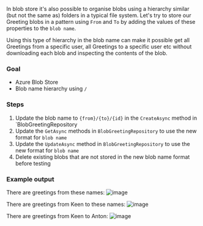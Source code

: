 In blob store it's also possible to organise blobs using a hierarchy similar (but not the same as) folders in a typical file system. Let's try to store our Greeting blobs in a pattern using `From` and `To` by adding the values of these properties to the `blob name`. 

Using this type of hierarchy in the blob name can make it possible get all Greetings from a specific user, all Greetings to a specific user etc without downloading each blob and inspecting the contents of the blob.

### Goal
* Azure Blob Store
* Blob name hierarchy using `/`

### Steps
1. Update the blob name to `{from}/{to}/{id}` in the `CreateAsync` method in `BlobGreetingRepository
2. Update the `GetAsync` methods in `BlobGreetingRepository` to use the new format for `blob name`
3. Update the `UpdateAsync` method in `BlobGreetingRepository` to use the new format for `blob name`
4. Delete existing blobs that are not stored in the new blob name format before testing

### Example output
There are greetings from these names:
![image](https://user-images.githubusercontent.com/2921523/152860502-2d43138d-5175-40c0-baa7-c101d69b59b7.png)

There are greetings from Keen to these names:
![image](https://user-images.githubusercontent.com/2921523/152860565-c2dfcd26-84da-4f95-8023-39e644d67976.png)

There are greetings from Keen to Anton:
![image](https://user-images.githubusercontent.com/2921523/152860598-a55a1c3f-2f4f-4468-9c1a-499e87859440.png)
